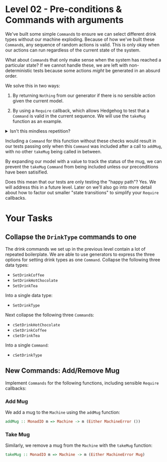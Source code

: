 # Level 02 - Pre-conditions & Commands with arguments

We've built some simple `Command`s to ensure we can select different drink types
without our machine exploding. Because of how we've built these `Command`s, any
sequence of random actions is valid. This is only okay when our actions can run
regardless of the current state of the system.

What about `Command`s that only make sense when the system has reached a
particular state? If we cannot handle these, we are left with non-deterministic
tests because some actions _might_ be generated in an absurd order.

We solve this in two ways:

1. By returning `Nothing` from our generator if there is no sensible
   action given the current model.

2. By using a `Require` callback, which allows Hedgehog to test that a
   `Command` is valid in the current sequence. We will use the
   `takeMug` function as an example.

<details>
  <summary>Isn't this mindless repetition?</summary>

  No. Each test runs at different times, and for different
  reasons. Returning `Nothing` instead of a generator means that we do
  not even try to generate an action at all, instead of generating
  actions that immediately fail the `Require` callback.

  `Require` callbacks can see the exact command generated, and also
  run during shrinking, so that the command sequence being tested
  remains valid as hedgehog tries to find a minimal example.
</details>

Including a `Command` for this function without these checks would
result in our tests passing only when this `Command` was included
after a call to `addMug`, with no other `takeMug` being called in
between.

By expanding our model with a value to track the status of the mug, we can
prevent the `takeMug` `Command` from being included unless our preconditions
have been satisified.

Does this mean that our tests are only testing the "happy path"? Yes. We will
address this in a future level. Later on we'll also go into more detail about
how to factor out smaller "state transitions" to simplify your `Require`
callbacks.

# Your Tasks

## Collapse the `DrinkType` commands to one

The drink commands we set up in the previous level contain a lot of repeated
boilerplate. We are able to use generators to express the three options for
setting drink types as one `Command`. Collapse the following three data types:

* `SetDrinkCoffee`
* `SetDrinkHotChocolate`
* `SetDrinkTea`

Into a single data type:

* `SetDrinkType`

Next collapse the following three `Command`s:

* `cSetDrinkHotChocolate`
* `cSetDrinkCoffee`
* `cSetDrinkTea`

Into a single `Command`:

* `cSetDrinkType`

## New Commands: Add/Remove Mug

Implement `Commands` for the following functions, including sensible
`Require` callbacks:

### Add Mug

We add a mug to the `Machine` using the `addMug` function:

```haskell
addMug :: MonadIO m => Machine -> m (Either MachineError ())
```

### Take Mug

Similarly, we remove a mug from the `Machine` with the `takeMug`
function:

```haskell
takeMug :: MonadIO m => Machine -> m (Either MachineError Mug)
```
